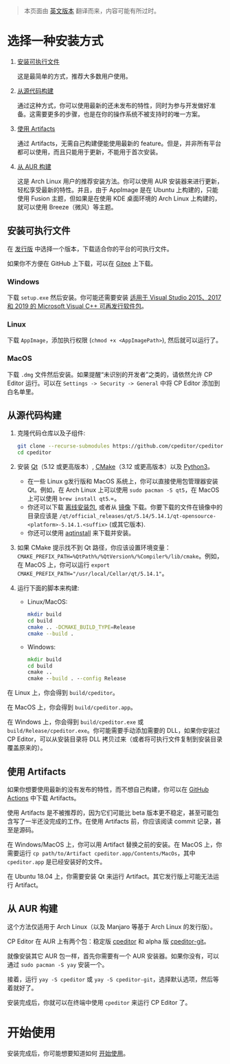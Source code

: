 > 本页面由 [英文版本](INSTALL.md) 翻译而来，内容可能有所过时。

# 选择一种安装方式

1. [安装可执行文件](#安装可执行文件)

   这是最简单的方式，推荐大多数用户使用。

2. [从源代码构建](#从源代码构建)

   通过这种方式，你可以使用最新的还未发布的特性，同时为参与开发做好准备。这需要更多的步骤，也是在你的操作系统不被支持时的唯一方案。

3. [使用 Artifacts](#使用-artifacts)

    通过 Artifacts，无需自己构建便能使用最新的 feature。但是，并非所有平台都可以使用，而且只能用于更新，不能用于首次安装。

4. [从 AUR 构建](#从-AUR-构建)

   这是 Arch Linux 用户的推荐安装方法。你可以使用 AUR 安装器来进行更新，轻松享受最新的特性。并且，由于 AppImage 是在 Ubuntu 上构建的，只能使用 Fusion 主题，但如果是在使用 KDE 桌面环境的 Arch Linux 上构建的，就可以使用 Breeze（微风）等主题。

## 安装可执行文件

在 [发行版](https://github.com/cpeditor/cpeditor/releases) 中选择一个版本，下载适合你的平台的可执行文件。

如果你不方便在 GitHub 上下载，可以在 [Gitee](https://gitee.com/ouuan/cpeditor/releases) 上下载。

### Windows

下载 `setup.exe` 然后安装。你可能还需要安装 [适用于 Visual Studio 2015、2017 和 2019 的 Microsoft Visual C++ 可再发行软件包](https://support.microsoft.com/zh-cn/help/2977003/the-latest-supported-visual-c-downloads)。

### Linux

下载 `AppImage`，添加执行权限 (`chmod +x <AppImagePath>`), 然后就可以运行了。

### MacOS

下载 `.dmg` 文件然后安装。如果提醒“未识别的开发者”之类的，请依然允许 CP Editor 运行。可以在 `Settings -> Security -> General` 中将 CP Editor 添加到白名单里。

## 从源代码构建

1. 克隆代码仓库以及子组件:

	```sh
	git clone --recurse-submodules https://github.com/cpeditor/cpeditor.git
	cd cpeditor
	```

2. 安装 [Qt](https://www.qt.io/download)（5.12 或更高版本）, [CMake](https://cmake.org/download/)（3.12 或更高版本）以及 [Python3](https://www.python.org/downloads/)。
   - 在一些 Linux g发行版和 MacOS 系统上，你可以直接使用包管理器安装 Qt。例如，在 Arch Linux 上可以使用 `sudo pacman -S qt5`，在 MacOS 上可以使用 `brew install qt5`.=。
   - 你还可以下载 [离线安装包](https://www.qt.io/offline-installers), 或者从 [镜像](https://download.qt.io/static/mirrorlist/) 下载。你要下载的文件在镜像中的目录应该是 `/qt/official_releases/qt/5.14/5.14.1/qt-opensource-<platform>-5.14.1.<suffix>` (或其它版本).
   - 你还可以使用 [aqtinstall](https://github.com/miurahr/aqtinstall) 来下载并安装。

3. 如果 CMake 提示找不到 Qt 路径，你应该设置环境变量：`CMAKE_PREFIX_PATH=%QtPath%/%QtVersion%/%Compiler%/lib/cmake`。例如，在 MacOS 上，你可以运行 `export CMAKE_PREFIX_PATH="/usr/local/Cellar/qt/5.14.1"`。

4. 运行下面的脚本来构建:

	- Linux/MacOS:

		```sh
		mkdir build
		cd build
		cmake .. -DCMAKE_BUILD_TYPE=Release
		cmake --build .
		```

	- Windows:

		```bat
		mkdir build
		cd build
		cmake ..
		cmake --build . --config Release
		```

在 Linux 上，你会得到 `build/cpeditor`。

在 MacOS 上，你会得到 `build/cpeditor.app`。

在 Windows 上，你会得到 `build/cpeditor.exe` 或 `build/Release/cpeditor.exe`。你可能需要手动添加需要的 DLL，如果你安装过 CP Editor，可以从安装目录将 DLL 拷贝过来（或者将可执行文件复制到安装目录覆盖原来的）。

## 使用 Artifacts

如果你想要使用最新的没有发布的特性，而不想自己构建，你可以在 [GitHub Actions](https://github.com/cpeditor/cpeditor/actions) 中下载 Artifacts。

使用 Artifacts 是不被推荐的，因为它们可能比 beta 版本更不稳定，甚至可能包含写了一半还没完成的工作。在使用 Artifacts 前，你应该阅读 commit 记录，甚至是源码。

在 Windows/MacOS 上，你可以用 Artifact 替换之前的安装。在 MacOS 上，你需要运行 `cp path/to/Artifact cpeditor.app/Contents/MacOs`，其中 `cpeditor.app` 是已经安装好的文件。

在 Ubuntu 18.04 上，你需要安装 Qt 来运行 Artifact。其它发行版上可能无法运行 Artifact。

## 从 AUR 构建

这个方法仅适用于 Arch Linux（以及 Manjaro 等基于 Arch Linux 的发行版）。

CP Editor 在 AUR 上有两个包：稳定版 [cpeditor](https://aur.archlinux.org/packages/cpeditor/) 和 alpha 版 [cpeditor-git](https://aur.archlinux.org/packages/cpeditor-git/)。

就像安装其它 AUR 包一样，首先你需要有一个 AUR 安装器。如果你没有，可以通过 `sudo pacman -S yay` 安装一个。

接着，运行 `yay -S cpeditor` 或 `yay -S cpeditor-git`，选择默认选项，然后等着就好了。

安装完成后，你就可以在终端中使用 `cpeditor` 来运行 CP Editor 了。

# 开始使用

安装完成后，你可能想要知道如何 [开始使用](MANUAL_zh-CN.md#开始使用)。

